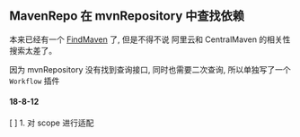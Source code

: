 ## MavenRepo 在 mvnRepository 中查找依赖

本来已经有一个 [FindMaven][findMavenReadeMe] 了, 但是不得不说 阿里云和 CentralMaven 的相关性搜索太差了。

因为 mvnRepository 没有找到查询接口, 同时也需要二次查询, 所以单独写了一个 `Workflow` 插件

#### 18-8-12
[ ] 1. 对 scope 进行适配


[findMavenReadeMe]:[https://github.com/qbosen/Alfred-WorkFlow/blob/master/FindMaven/README.md]